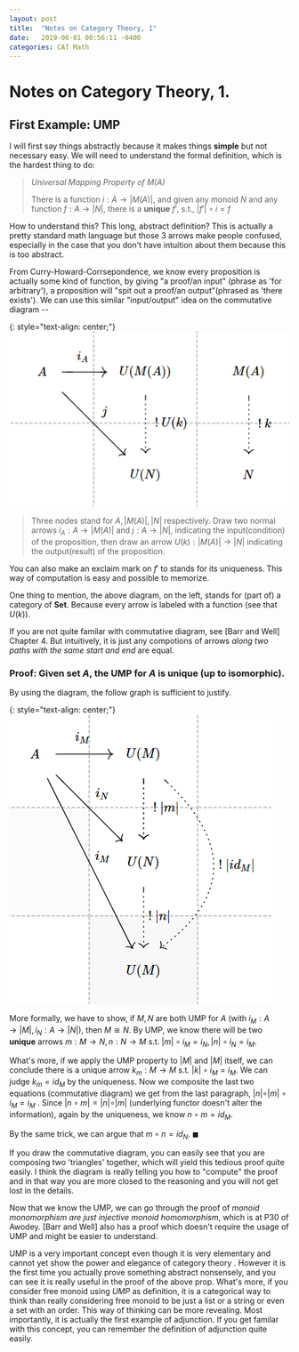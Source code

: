 ```yaml
---
layout: post
title:  "Notes on Category Theory, 1"
date:   2019-06-01 00:56:11 -0400
categories: CAT Math
---
```


# Notes on Category Theory, __1__.

## First Example: UMP 

I will first say things abstractly because it makes things __simple__ but not necessary easy. We will need to understand the formal definition, which is the hardest thing to do:

> *Universal Mapping Property of M(A)*
> 
> There is a function $i:A \rightarrow  \vert M(A) \vert$, and given any monoid $N$ and any function $f: A \rightarrow  \vert  N  \vert$, there is a __unique__ $f'$, s.t., $\vert f' \vert  \circ i = f$ 





How to understand this? This long, abstract definition? This is actually a pretty standard math language but those 3 arrows make people confused, especially in the case that you don't have intuition about them because this is too abstract. 

From Curry-Howard-Corrsepondence, we know every proposition is actually some kind of function, by giving "a proof/an input" (phrase as 'for arbitrary'), a proposition will "spit out a proof/an output"(phrased as 'there exists'). We can use this similar "input/output" idea on the commutative diagram --


{: style="text-align: center;"}
![img](/assets/img/2019-07-14-10-00-27.png)


> Three nodes stand for $A,  \vert M(A) \vert ,  \vert N \vert$ respectively. Draw two normal arrows $i_A: A \rightarrow  \vert M(A) \vert$ and $j: A \rightarrow  \vert N \vert$, indicating the input(condition) of the proposition, then draw an arrow $U(k):  \vert M(A) \vert  \rightarrow  \vert N \vert$ indicating the output(result) of the proposition.

You can also make an exclaim mark on $f'$ to stands for its uniqueness. This way of computation is easy and possible to memorize. 

One thing to mention, the above diagram, on the left, stands for (part of) a category of __Set__. Because every arrow is labeled with a function (see that $U(k)$).

If you are not quite familar with commutative diagram, see [Barr and Well] Chapter 4. But intuitively, it is just any compotions of arrows *along two paths with the same start and end* are equal.

### Proof: Given set $A$, the UMP for $A$ is unique (up to isomorphic).

By using the diagram, the follow graph is sufficient to justify.

{: style="text-align: center;"}
![img](/assets/img/2019-07-14-10-03-08.png)

More formally, we have to show, if $M, N$ are both UMP for $A$ (with $i_M : A \rightarrow \vert M\vert , i_N : A \rightarrow \vert N\vert$), then $M \cong N$. By UMP, we know there will be two **unique** arrows $m : M \rightarrow N, n: N \rightarrow M$ s.t. $\vert m\vert  \circ i_M = i_N, \vert n\vert  \circ i_N = i_M$. 

What's more, if we apply the UMP property to $\vert M\vert$ and $\vert M\vert$ itself, we can conclude there is a unique arrow $k_m : M \rightarrow M$ s.t. $\vert k\vert  \circ i_M = i_M$. We can judge $k_m = id_M$ by the uniqueness. Now we composite the last two equations (commutative diagram) we get from the last paragraph, $\vert n \vert  \circ \vert m \vert  \circ i_M = i_M$ . Since $\vert n \circ m\vert  = \vert n\vert  \circ \vert m\vert$ (underlying functor doesn't alter the information), again by the uniqueness, we know $n \circ m = id_M$. 

By the same trick, we can argue that $m \circ n = id_N$. $\blacksquare$


If you draw the commutative diagram, you can easily see that you are composing two 'triangles' together, which will yield this tedious proof quite easily. I think the diagram is really telling you how to "compute" the proof and in that way you are more closed to the reasoning and you will not get lost in the details.

Now that we know the UMP, we can go through the proof of *monoid monomorphism are just injective monoid homomorphism*, which is at P30 of Awodey. [Barr and Well] also has a proof which doesn't require the usage of UMP and might be easier to understand.


UMP is a very important concept even though it is very elementary and cannot yet show the power and elegance of category theory . However it is the first time you actually prove something abstract nonsensely, and you can see it is really useful in the proof of the above prop. What's more, if you consider free monoid using *UMP* as definition, it is a categorical way to think than really considering free monoid to be just a list or a string or even a set with an order. This way of thinking can be more revealing. Most importantly, it is actually the first example of adjunction. If you get familar with this concept, you can remember the definition of adjunction quite easily.
